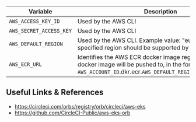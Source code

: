 


| Variable                       | Description                                               |
| ------------------------------ | --------------------------------------------------------- |
| `AWS_ACCESS_KEY_ID`            | Used by the AWS CLI |
| `AWS_SECRET_ACCESS_KEY `       | Used by the AWS CLI |
| `AWS_DEFAULT_REGION`           | Used by the AWS CLI. Example value: "eu-west-3" (The specified region should be supported by AWS EKS) |
| `AWS_ECR_URL`                  | Identifies the AWS ECR docker image registry that the docker image will be pushed to, in the format `AWS_ACCOUNT_ID`.dkr.ecr.`AWS_DEFAULT_REGION`.amazonaws.com |

## Useful Links & References
- https://circleci.com/orbs/registry/orb/circleci/aws-eks
- https://github.com/CircleCI-Public/aws-eks-orb
